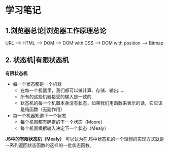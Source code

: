 # 学习笔记

## 1.浏览器总论|浏览器工作原理总论

URL --> HTML --> DOM --> DOM with CSS --> DOM with position --> Bitmap

## 2. 状态机|有限状态机

**有限状态机**
* 每一个状态都是一个机器
   * 在每一个机器里，我们都可以做计算、存储、输出.....
   * 所有的这些机器接受的输入是一致的
   * 状态机的每一个机器本身没有状态，如果我们用函数来表示的话，它应该是纯函数（无副作用）
* 每一个机器知道下一个状态
   * 每个机器都有确定的下一个状态（Moore）
   * 每个机器根据输入决定下一个状态（Mealy）

**JS中的有限状态机（Mealy）**
可以认为在JS中状态机的一个理想的实现方式就是一系列返回状态函数的这样的一批状态函数。